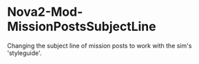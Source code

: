 Nova2-Mod-MissionPostsSubjectLine
=================================

Changing the subject line of mission posts to work with the sim's 'styleguide'.